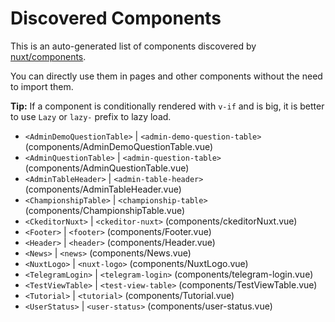 # Discovered Components

This is an auto-generated list of components discovered by [nuxt/components](https://github.com/nuxt/components).

You can directly use them in pages and other components without the need to import them.

**Tip:** If a component is conditionally rendered with `v-if` and is big, it is better to use `Lazy` or `lazy-` prefix to lazy load.

- `<AdminDemoQuestionTable>` | `<admin-demo-question-table>` (components/AdminDemoQuestionTable.vue)
- `<AdminQuestionTable>` | `<admin-question-table>` (components/AdminQuestionTable.vue)
- `<AdminTableHeader>` | `<admin-table-header>` (components/AdminTableHeader.vue)
- `<ChampionshipTable>` | `<championship-table>` (components/ChampionshipTable.vue)
- `<CkeditorNuxt>` | `<ckeditor-nuxt>` (components/ckeditorNuxt.vue)
- `<Footer>` | `<footer>` (components/Footer.vue)
- `<Header>` | `<header>` (components/Header.vue)
- `<News>` | `<news>` (components/News.vue)
- `<NuxtLogo>` | `<nuxt-logo>` (components/NuxtLogo.vue)
- `<TelegramLogin>` | `<telegram-login>` (components/telegram-login.vue)
- `<TestViewTable>` | `<test-view-table>` (components/TestViewTable.vue)
- `<Tutorial>` | `<tutorial>` (components/Tutorial.vue)
- `<UserStatus>` | `<user-status>` (components/user-status.vue)
